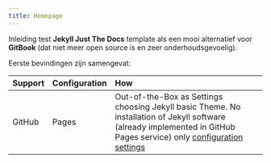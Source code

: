 ```yaml
---
title: Homepage
---
```


Inleiding test __Jekyll Just The Docs__ template als een mooi alternatief voor __GitBook__ (dat niet meer open source is en zeer onderhoudsgevoelig).

Eerste bevindingen zijn samengevat:

| Support | Configuration | How |
|---------|:--------------|:---------|
| GitHub | Pages | Out-of-the-Box as Settings choosing Jekyll basic Theme. No installation of Jekyll software (already implemented in GitHub Pages service) only [configuration settings](configuration.md) |
